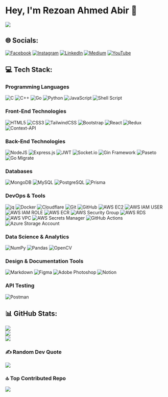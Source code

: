 # Hey, I'm Rezoan Ahmed Abir 👋
![](https://komarev.com/ghpvc/?username=REZ-OAN&color=blueviolet&&style=for-the-badge&abbreviated=true)


## 🌐 Socials:
[![Facebook](https://img.shields.io/badge/Facebook-%231877F2.svg?logo=Facebook&logoColor=white)](https://facebook.com/ahmedabir02) [![Instagram](https://img.shields.io/badge/Instagram-%23E4405F.svg?logo=Instagram&logoColor=white)](https://instagram.com/abir_0.0) [![LinkedIn](https://img.shields.io/badge/LinkedIn-%230077B5.svg?logo=linkedin&logoColor=white)](https://linkedin.com/in/rezoan-ahmed-abir-2ba462279) [![Medium](https://img.shields.io/badge/Medium-12100E?logo=medium&logoColor=white)](https://medium.com/@@ahmedabir.rez) [![YouTube](https://img.shields.io/badge/YouTube-%23FF0000.svg?logo=YouTube&logoColor=white)](https://youtube.com/@Rez_Wizardry) 

## 💻 Tech Stack:
### **Programming Languages**
![C](https://img.shields.io/badge/c-%2300599C.svg?style=for-the-badge&logo=c&logoColor=white) 
![C++](https://img.shields.io/badge/c++-%2300599C.svg?style=for-the-badge&logo=c%2B%2B&logoColor=white) 
![Go](https://img.shields.io/badge/go-%2300ADD8.svg?style=for-the-badge&logo=go&logoColor=white) 
![Python](https://img.shields.io/badge/python-3670A0?style=for-the-badge&logo=python&logoColor=ffdd54) 
![JavaScript](https://img.shields.io/badge/javascript-%23323330.svg?style=for-the-badge&logo=javascript&logoColor=%23F7DF1E) 
![Shell Script](https://img.shields.io/badge/shell_script-%23121011.svg?style=for-the-badge&logo=gnu-bash&logoColor=white) 

### **Front-End Technologies**
![HTML5](https://img.shields.io/badge/html5-%23E34F26.svg?style=for-the-badge&logo=html5&logoColor=white) 
![CSS3](https://img.shields.io/badge/css3-%231572B6.svg?style=for-the-badge&logo=css3&logoColor=white) 
![TailwindCSS](https://img.shields.io/badge/tailwindcss-%2338B2AC.svg?style=for-the-badge&logo=tailwind-css&logoColor=white) 
![Bootstrap](https://img.shields.io/badge/bootstrap-%238511FA.svg?style=for-the-badge&logo=bootstrap&logoColor=white) 
![React](https://img.shields.io/badge/react-%2320232a.svg?style=for-the-badge&logo=react&logoColor=%2361DAFB) 
![Redux](https://img.shields.io/badge/redux-%23593d88.svg?style=for-the-badge&logo=redux&logoColor=white) 
![Context-API](https://img.shields.io/badge/Context--Api-000000?style=for-the-badge&logo=react)

### **Back-End Technologies**
![NodeJS](https://img.shields.io/badge/node.js-6DA55F?style=for-the-badge&logo=node.js&logoColor=white) 
![Express.js](https://img.shields.io/badge/express.js-%23404d59.svg?style=for-the-badge&logo=express&logoColor=%2361DAFB) 
![JWT](https://img.shields.io/badge/JWT-black?style=for-the-badge&logo=JSON%20web%20tokens) 
![Socket.io](https://img.shields.io/badge/Socket.io-black?style=for-the-badge&logo=socket.io&badgeColor=010101) 
![Gin Framework](https://img.shields.io/badge/gin-%23323330.svg?style=for-the-badge&logo=go&logoColor=%2361DAFB)
![Paseto](https://img.shields.io/badge/paseto-black?style=for-the-badge)
![Go Migrate](https://img.shields.io/badge/go--migrate-%2334D058.svg?style=for-the-badge)

### **Databases**
![MongoDB](https://img.shields.io/badge/MongoDB-%234ea94b.svg?style=for-the-badge&logo=mongodb&logoColor=white) 
![MySQL](https://img.shields.io/badge/mysql-4479A1.svg?style=for-the-badge&logo=mysql&logoColor=white) 
![PostgreSQL](https://img.shields.io/badge/postgresql-%23336791.svg?style=for-the-badge&logo=postgresql&logoColor=white)
![Prisma](https://img.shields.io/badge/Prisma-3982CE?style=for-the-badge&logo=Prisma&logoColor=white)

### **DevOps & Tools**
![jq](https://img.shields.io/badge/jq-007ACC?style=for-the-badge&logo=jsonwebtokens&logoColor=white)
![Docker](https://img.shields.io/badge/docker-%230db7ed.svg?style=for-the-badge&logo=docker&logoColor=white) 
![Cloudflare](https://img.shields.io/badge/Cloudflare-F38020?style=for-the-badge&logo=Cloudflare&logoColor=white) 
![Git](https://img.shields.io/badge/git-%23F05033.svg?style=for-the-badge&logo=git&logoColor=white) 
![GitHub](https://img.shields.io/badge/github-%23121011.svg?style=for-the-badge&logo=github&logoColor=white) 
![AWS EC2](https://img.shields.io/badge/aws--ec2-%23FF9900?style=for-the-badge&logo=amazon-aws&logoColor=white) 
![AWS IAM USER](https://img.shields.io/badge/aws--iam--user-%23FF9900?style=for-the-badge&logo=amazon-aws&logoColor=white) 
![AWS IAM ROLE](https://img.shields.io/badge/aws--iam--role-%23FF9900?style=for-the-badge&logo=amazon-aws&logoColor=white) 
![AWS ECR](https://img.shields.io/badge/aws--ecr-%23FF9900?style=for-the-badge&logo=amazon-aws&logoColor=white) 
![AWS Security Group](https://img.shields.io/badge/aws--security--group-%23FF9900?style=for-the-badge&logo=amazon-aws&logoColor=white)
![AWS RDS](https://img.shields.io/badge/aws--rds-%23FF9900?style=for-the-badge&logo=amazon-aws&logoColor=white)
![AWS VPC](https://img.shields.io/badge/aws--vpc-%23FF9900?style=for-the-badge&logo=amazon-aws&logoColor=white)
![AWS Secrets Manager](https://img.shields.io/badge/aws--secrets--manager-%23FF9900?style=for-the-badge&logo=amazon-aws&logoColor=white)
![GitHub Actions](https://img.shields.io/badge/github--actions-%23121011.svg?style=for-the-badge&logo=github&logoColor=white) 
![Azure Storage Account](https://img.shields.io/badge/azure--storage--account-%230072C6.svg?style=for-the-badge&logo=microsoft-azure&logoColor=white)

### **Data Science & Analytics**
![NumPy](https://img.shields.io/badge/numpy-%23013243.svg?style=for-the-badge&logo=numpy&logoColor=white) 
![Pandas](https://img.shields.io/badge/pandas-%23150458.svg?style=for-the-badge&logo=pandas&logoColor=white) 
![OpenCV](https://img.shields.io/badge/opencv-%23white.svg?style=for-the-badge&logo=opencv&logoColor=white)

### **Design & Documentation Tools**
![Markdown](https://img.shields.io/badge/markdown-%23000000.svg?style=for-the-badge&logo=markdown&logoColor=white) 
![Figma](https://img.shields.io/badge/figma-%23F24E1E.svg?style=for-the-badge&logo=figma&logoColor=white) 
![Adobe Photoshop](https://img.shields.io/badge/adobe%20photoshop-%2331A8FF.svg?style=for-the-badge&logo=adobe%20photoshop&logoColor=white) 
![Notion](https://img.shields.io/badge/Notion-%23000000.svg?style=for-the-badge&logo=notion&logoColor=white)

### **API Testing**
![Postman](https://img.shields.io/badge/Postman-FF6C37?style=for-the-badge&logo=postman&logoColor=white)




## 📊 GitHub Stats:
![](https://github-readme-stats.vercel.app/api?username=REZ-OAN&theme=nightowl&hide_border=false&include_all_commits=true&count_private=true)<br/>
![](https://github-readme-streak-stats.herokuapp.com/?user=REZ-OAN&theme=nightowl&hide_border=false)<br/>
![](https://github-readme-stats.vercel.app/api/top-langs/?username=REZ-OAN&theme=nightowl&hide_border=false&include_all_commits=true&count_private=true&layout=compact)

### ✍️ Random Dev Quote
![](https://quotes-github-readme.vercel.app/api?type=horizontal&theme=tokyonight)

### 🔝 Top Contributed Repo
![](https://github-contributor-stats.vercel.app/api?username=REZ-OAN&limit=5&theme=tokyonight&combine_all_yearly_contributions=true)

